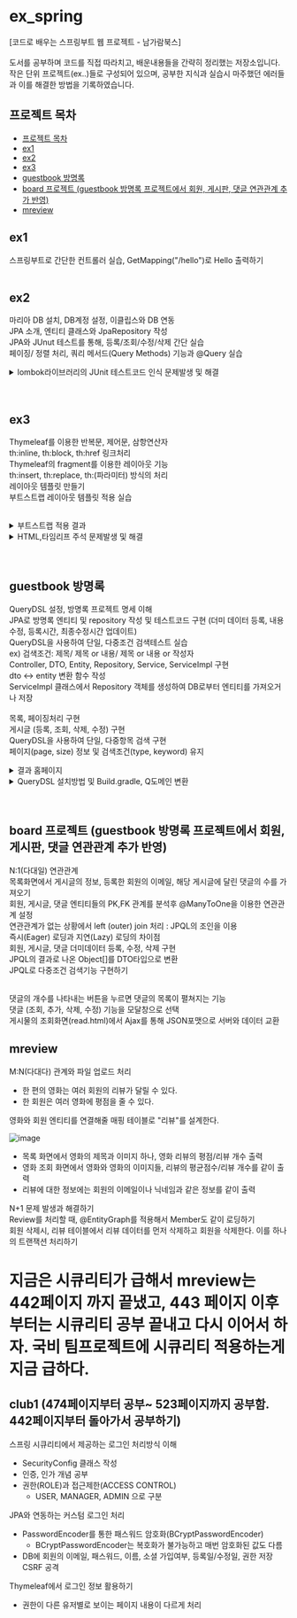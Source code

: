 <h1> ex_spring </h1>
[코드로 배우는 스프링부트 웹 프로젝트 - 남가람북스] </br></br>
도서를 공부하며 코드를 직접 따라치고, 배운내용들을 간략히 정리했는 저장소입니다. </br>
작은 단위 프로젝트(ex..)들로 구성되어 있으며, 공부한 지식과 실습시 마주했던 에러들과 이를 해결한 방법을 기록하였습니다.</br>

## 프로젝트 목차 <!-- omit TOC -->

- [프로젝트 목차 ](#프로젝트-목차-)
- [ex1](#ex1)
- [ex2](#ex2)
- [ex3](#ex3)
- [guestbook 방명록](#guestbook-방명록)
- [board 프로젝트 (guestbook 방명록 프로젝트에서 회원, 게시판, 댓글 연관관계 추가 반영)](#board-프로젝트-guestbook-방명록-프로젝트에서-회원-게시판-댓글-연관관계-추가-반영)
- [mreview](#mreview)


>

## ex1
  스프링부트로 간단한 컨트롤러 실습, GetMapping("/hello")로 Hello 출력하기 </br></br>

<!-- ############################################################################################################################################### -->
## ex2

  마리아 DB 설치, DB계정 설정, 이클립스와 DB 연동</br>
  JPA 소개, 엔티티 클래스와 JpaRepository 작성</br>
  JPA와 JUnut 테스트를 통해, 등록/조회/수정/삭제 간단 실습 </br>
  페이징/ 정렬 처리, 쿼리 메서드(Query Methods) 기능과 @Query 실습</br>


 <details>
<summary> 
  lombok라이브러리의 JUnit 테스트코드 인식 문제발생 및 해결
 </summary>
<div markdown="1">

 lombok 라이브러리가 JUnit 테스트코드에서 인식이 안되어 에러가 떴다. 스프링부트 시작할 때, lombok을 체크했다고 lombok을 사용할 수 있는게 아니었다.
  
  <h4>해결</h4>
 STS4와 lombok.jar 파일을 직접 다운받고, 콘솔창에서 직접 실행한 뒤, STS4와 이클립스IDE 경로를 추가해주어 해결하였다.
</div>
</details>
   </br></br>
   
  <!-- ############################################################################################################################################### -->
## ex3

  Thymeleaf를 이용한 반복문, 제어문, 삼항연산자 </br>
  th:inline, th:block, th:href 링크처리 </br>
  Thymeleaf의 fragment를 이용한 레이아웃 기능 </br>
  th:insert, th:replace, th:(파라미터) 방식의 처리 </br>
  레이아웃 템플릿 만들기 </br>
  부트스트랩 레이아웃 템플릿 적용 실습</br></br>
  
  
  <details>
<summary> 
 부트스트랩 적용 결과
 </summary>
<div markdown="1">
  
  ![bootstrap](https://user-images.githubusercontent.com/35258559/201243210-693f5c37-da18-466b-9d90-ca33cdabf33e.png)
  
</div>
</details>
<details>
<summary> 
   HTML,타임리프 주석 문제발생 및 해결 
 </summary>
<div markdown="1">

  HTML과 타임리프의 파서가 들어있는 코드를 HTML의 주석처리 기법인 < !-- -- > 형식으로 코드를 묶었다.</br> 
  그랬더니, 타임리프의 파서 부분 [[${ data }]] 부분에서 오류가 발생했다.
  분명히 HTML 주석내에 있는 코드였다. 국비학원 수업때, 강사님께서 타임리프 주석은 다르다는걸 말씀했던게 불현듯 생각이 나서, 내용을 찾았다.

  해결
  타임리프 주석 형식은 < !--/*   */-- > 형태이다. 주석을 다시 고쳐쓰고, 경로를 호출해보니, 이번에는 정상적으로 데이터가 브라우저 화면에 출력이 되었다.
</div>
</details>
   </br></br>
   
  <!-- ############################################################################################################################################### -->
  ## guestbook 방명록 
  
  QueryDSL 설정, 방명록 프로젝트 명세 이해 </br>
  JPA로 방명록 엔티티 및 repository 작성 및 테스트코드 구현 (더미 데이터 등록, 내용 수정, 등록시간, 최종수정시간 업데이트) </br>
  QueryDSL을 사용하여 단일, 다중조건 검색테스트 실습 </br> 
  ex) 검색조건: 제목/ 제목 or 내용/ 제목 or 내용 or 작성자 </br>
  Controller, DTO, Entity, Repository, Service, ServiceImpl 구현 </br>
  dto <-> entity 변환 함수 작성 </br>
  ServiceImpl 클래스에서 Repository 객체를 생성하여 DB로부터 엔티티를 가져오거나 저장 </br>
  </br>
  목록, 페이징처리 구현 </br>
  게시글 (등록, 조회, 삭제, 수정) 구현 </br>
  QueryDSL을 사용하여 단일, 다중항목 검색 구현  </br>
  페이지(page, size) 정보 및 검색조건(type, keyword) 유지 </br>
 
 
<details>
  <summary> 
    결과 홈페이지 
   </summary>
<div markdown="1">
목록 페이지
  
 ![image](https://user-images.githubusercontent.com/35258559/202380387-6ed092ec-6f72-4f8c-9d7b-827faacb4703.png)

  <hr/>
  조회 페이지
  
  ![image](https://user-images.githubusercontent.com/35258559/202380588-b308ca5f-7ad9-4ef0-9634-5805d95db216.png)

  <hr/>
  수정 페이지
  
  ![image](https://user-images.githubusercontent.com/35258559/202380732-917c5da0-7dd7-4d74-bfe3-8b5ba69d9681.png)

</div>
</details>

  <details>
<summary> 
  QueryDSL 설치방법 및 Build.gradle, Q도메인 변환 
 </summary>
<div markdown="1">

 QueryDSL을 설치하기 위해서는 Build.gradle 파일에 특별한 코드를 추가해야 한다. (업로드 파일 참고) 이때, 이클립스와 IntelliJ의 코드는 다르다는걸 명심해야 한다. 이걸 모르고 구글의 IntelliJ 코드를 검색해서 계속 에러가 났다. 
 코드를 추가한 후, 프로젝트 우클릭, Gradle => refresh gradle project를 클릭해준다.

(1) 이클립스 상단 메뉴에서 window 클릭

(2) Show View -> other -> gradle 검색 -> Gradle Task 클릭

(3) Gradle Task에서 해당 프로젝트를 더블클릭 

(4) build 폴더로 가서 build를 선택 후 마우스 오른쪽 클릭

(5) Run Gradle Tasks를 클릭하면 src 밑에 generated 폴더가 생성된다.

프로젝트에 새로 생긴 generated의 경로를 추가해줘야 사용 가능

 (1) 프로젝트 우클릭 -> Properties ->Java build Path

 (2) Source 탭에서 Add Folder... 클릭

 (3) src 밑에 새로 생긴 generated폴더 체크 후 확인

 (4) apply 클릭 후 확인

 (5) 이제 src/main/java에서 src/main/generated를 접근해서 사용할 수 있다.

 (6) 만약 이클립스내에서 package 경로가 안맞을 경우, 해당 경로로 Q~.java 파일을 옮겨준다.

</div>
</details>
 </br></br>
 
<!-- ############################################################################################################################################### -->

## board 프로젝트 (guestbook 방명록 프로젝트에서 회원, 게시판, 댓글 연관관계 추가 반영)

 N:1(다대일) 연관관계</br>
 목록화면에서 게시글의 정보, 등록한 회원의 이메일, 해당 게시글에 달린 댓글의 수를 가져오기</br>
 회원, 게시글, 댓글 엔티티들의 PK,FK 관계를 분석후 @ManyToOne을 이용한 연관관계 설정</br>
 연관관계가 없는 상황에서 left (outer) join 처리 : JPQL의 조인을 이용</br>
 즉시(Eager) 로딩과 지연(Lazy) 로딩의 차이점</br>
 회원, 게시글, 댓글 더미데이터 등록, 수정, 삭제 구현 </br>
 JPQL의 결과로 나온 Object[]를 DTO타입으로 변환 </br>
 JPQL로 다중조건 검색기능 구현하기 </br>

 
 <br>
 댓글의 개수를 나타내는 버튼을 누르면 댓글의 목록이 펼쳐지는 기능 <br>
 댓글 (조회, 추가, 삭제, 수정) 기능을 모달창으로 선택<br>
 게시물의 조회화면(read.html)에서 Ajax를 통해 JSON포맷으로 서버와 데이터 교환<br>
 
 
 
## mreview 

M:N(다대다) 관계와 파일 업로드 처리</br>

- 한 편의 영화는 여러 회원의 리뷰가 달릴 수 있다.
- 한 회원은 여러 영화에 평점을 줄 수 있다.

영화와 회원 엔티티를 연결해줄 매핑 테이블로 "리뷰"를 설계한다.</br>

![image](https://user-images.githubusercontent.com/35258559/206617577-a911d902-97dd-43d1-9ca3-1baf94e71729.png)

- 목록 화면에서 영화의 제목과 이미지 하나, 영화 리뷰의 평점/리뷰 개수 출력</br>
- 영화 조회 화면에서 영화와 영화의 이미지들, 리뷰의 평균점수/리뷰 개수를 같이 출력</br>
- 리뷰에 대한 정보에는 회원의 이메일이나 닉네임과 같은 정보를 같이 출력</br>

N+1 문제 발생과 해결하기</br>
Review를 처리할 때, @EntityGraph를 적용해서 Member도 같이 로딩하기 <br>
회원 삭제시, 리뷰 테이블에서 리뷰 데이터를 먼저 삭제하고 회원을 삭제한다. 이를 하나의 트랜잭션 처리하기

# 지금은 시큐리티가 급해서 mreview는 442페이지 까지 끝냈고, 443 페이지 이후부터는 시큐리티 공부 끝내고 다시 이어서 하자. 국비 팀프로젝트에 시큐리티 적용하는게 지금 급하다.


## club1 (474페이지부터 공부~ 523페이지까지 공부함. 442페이지부터 돌아가서 공부하기)

스프링 시큐리티에서 제공하는 로그인 처리방식 이해
- SecurityConfig 클래스 작성
- 인증, 인가 개념 공부
- 권한(ROLE)과 접근제한(ACCESS CONTROL)
    - USER, MANAGER, ADMIN 으로 구분

JPA와 연동하는 커스텀 로그인 처리
- PasswordEncoder를 통한 패스워드 암호화(BCryptPasswordEncoder)
    - BCryptPasswordEncoder는 복호화가 불가능하고 매번 암호화된 값도 다름
- DB에 회원의 이메일, 패스워드, 이름, 소셜 가입여부, 등록일/수정일, 권한 저장 
CSRF 공격

Thymeleaf에서 로그인 정보 활용하기
- 권한이 다른 유저별로 보이는 페이지 내용이 다르게 처리

